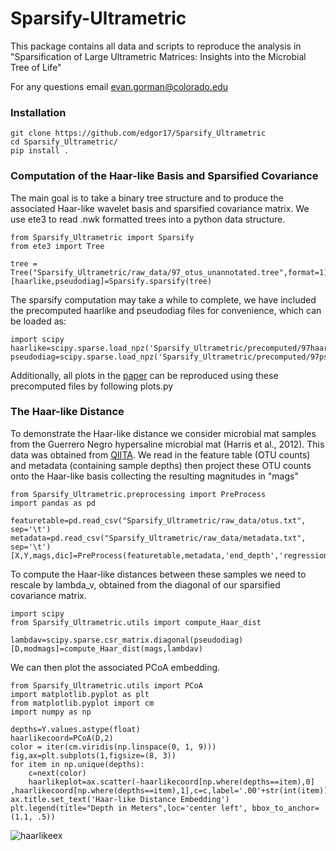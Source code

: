 # Sparsify-Ultrametric

This package contains all data and scripts to reproduce the analysis in "Sparsification of Large Ultrametric Matrices: Insights into the Microbial Tree of Life"

For any questions email evan.gorman@colorado.edu

### Installation 

```
git clone https://github.com/edgor17/Sparsify_Ultrametric
cd Sparsify_Ultrametric/
pip install .
```

### Computation of the Haar-like Basis and Sparsified Covariance

The main goal is to take a binary tree structure and to produce the associated Haar-like wavelet basis and sparsified covariance matrix. We use ete3 to read .nwk formatted trees into a python data structure.  

```
from Sparsify_Ultrametric import Sparsify
from ete3 import Tree

tree = Tree("Sparsify_Ultrametric/raw_data/97_otus_unannotated.tree",format=1)
[haarlike,pseudodiag]=Sparsify.sparsify(tree)
```

The sparsify computation may take a while to complete, we have included the precomputed haarlike and pseudodiag files for convenience, which can be loaded as:

```
import scipy
haarlike=scipy.sparse.load_npz('Sparsify_Ultrametric/precomputed/97haarlike.npz')
pseudodiag=scipy.sparse.load_npz('Sparsify_Ultrametric/precomputed/97pseudodiag.npz')
```

Additionally, all plots in the [paper](https://www.biorxiv.org/content/10.1101/2022.08.21.504697v2) can be reproduced using these precomputed files by following plots.py

### The Haar-like Distance

To demonstrate the Haar-like distance we consider microbial mat samples from the Guerrero Negro hypersaline microbial mat (Harris et al., 2012). This data was obtained from [QIITA](https://qiita.ucsd.edu/study/description/1200#). We read in the feature table (OTU counts) and metadata (containing sample depths) then project these OTU counts onto the Haar-like basis collecting the resulting magnitudes in "mags"

```
from Sparsify_Ultrametric.preprocessing import PreProcess
import pandas as pd

featuretable=pd.read_csv("Sparsify_Ultrametric/raw_data/otus.txt", sep='\t')
metadata=pd.read_csv("Sparsify_Ultrametric/raw_data/metadata.txt", sep='\t')
[X,Y,mags,dic]=PreProcess(featuretable,metadata,'end_depth','regression',tree,haarlike)
```

To compute the Haar-like distances between these samples we need to rescale by lambda_v, obtained from the diagonal of our sparsified covariance matrix. 

```
import scipy
from Sparsify_Ultrametric.utils import compute_Haar_dist

lambdav=scipy.sparse.csr_matrix.diagonal(pseudodiag)
[D,modmags]=compute_Haar_dist(mags,lambdav)
```

We can then plot the associated PCoA embedding.

```
from Sparsify_Ultrametric.utils import PCoA
import matplotlib.pyplot as plt
from matplotlib.pyplot import cm
import numpy as np

depths=Y.values.astype(float)
haarlikecoord=PCoA(D,2)
color = iter(cm.viridis(np.linspace(0, 1, 9)))
fig,ax=plt.subplots(1,figsize=(8, 3))
for item in np.unique(depths):
    c=next(color)
    haarlikeplot=ax.scatter(-haarlikecoord[np.where(depths==item),0] ,haarlikecoord[np.where(depths==item),1],c=c,label='.00'+str(int(item)))
ax.title.set_text('Haar-like Distance Embedding')
plt.legend(title="Depth in Meters",loc='center left', bbox_to_anchor=(1.1, .5))
```

![haarlikeex](https://github.com/edgor17/Sparsify_Ultrametric/assets/87628022/3304d8a8-fc6a-4195-b6a4-657e44075a9e)



